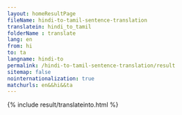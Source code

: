 ```yaml
---
layout: homeResultPage
fileName: hindi-to-tamil-sentence-translation
translatein: hindi_to_tamil
folderName : translate
lang: en
from: hi
to: ta
langname: hindi-to
permalink: /hindi-to-tamil-sentence-translation/result
sitemap: false
nointernationalization: true
matchurls: en&&hi&&ta
---
```

{% include result/translateinto.html %}

<script src="/js/result/translation.js" data-foldername="{{page.folderName}}" data-lang="{{page.lang}}"></script>
